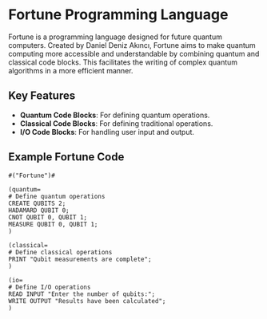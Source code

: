 # Fortune Programming Language

Fortune is a programming language designed for future quantum computers. Created by Daniel Deniz Akıncı, Fortune aims to make quantum computing more accessible and understandable by combining quantum and classical code blocks. This facilitates the writing of complex quantum algorithms in a more efficient manner.

## Key Features

- **Quantum Code Blocks**: For defining quantum operations.
- **Classical Code Blocks**: For defining traditional operations.
- **I/O Code Blocks**: For handling user input and output.

## Example Fortune Code

```plaintext
#("Fortune")#

(quantum=
# Define quantum operations
CREATE QUBITS 2;
HADAMARD QUBIT 0;
CNOT QUBIT 0, QUBIT 1;
MEASURE QUBIT 0, QUBIT 1;
)

(classical=
# Define classical operations
PRINT "Qubit measurements are complete";
)

(io=
# Define I/O operations
READ INPUT "Enter the number of qubits:";
WRITE OUTPUT "Results have been calculated";
)
